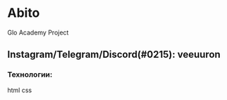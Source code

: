 # Abito
Glo Academy Project
## Instagram/Telegram/Discord(#0215): veeuuron
### Технологии:
html
css
